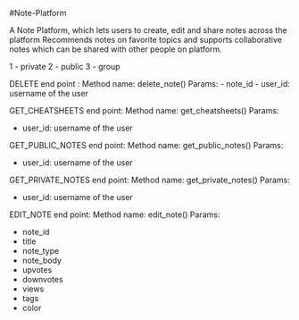 #Note-Platform

A Note Platform, which lets users to create, edit and share notes across the platform
Recommends notes on favorite topics and supports collaborative notes which can be shared 
with other people on platform.

1 - private
2 - public
3 - group


DELETE end point :
Method name: delete_note()
Params: 
    - note_id
    - user_id: username of the user
    
    
GET_CHEATSHEETS end point: 
Method name: get_cheatsheets()
Params: 
   - user_id: username of the user


GET_PUBLIC_NOTES end point: 
Method name: get_public_notes()
Params: 
   - user_id: username of the user


GET_PRIVATE_NOTES end point: 
Method name: get_private_notes()
Params: 
   - user_id: username of the user

EDIT_NOTE end point:
Method name: edit_note()
Params:
 - note_id
 - title 
 - note_type 
 - note_body
 - upvotes 
 - downvotes 
 - views 
 - tags 
 - color 



